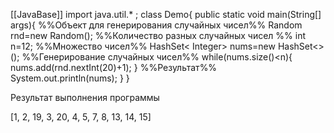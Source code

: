 [[JavaBase]]
import java.util.* ;
class Demo{
	public static void main(String[] args){
%%Объект для генерирования случайных чисел%%
		Random rnd=new Random();
%%Количество разных случайных чисел %%
		int n=12;
%%Множество чисел%%
		HashSet< Integer> nums=new HashSet<>();
%%Генерирование случайных чисел%%
		while(nums.size()<n){
			nums.add(rnd.nextInt(20)+1);
		}
%%Результат%%
		System.out.println(nums);
	}
}

Результат выполнения программы 

[1, 2, 19, 3, 20, 4, 5, 7, 8, 13, 14, 15]